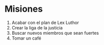 # Misiones

1. Acabar con el plan de Lex Luthor
2. Crear la liga de la justicia
3. Buscar nuevos miembros que sean fuertes
4. Tomar un café